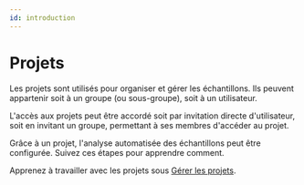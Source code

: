 ```yaml
---
id: introduction
---
```


# Projets

Les projets sont utilisés pour organiser et gérer les échantillons. Ils peuvent appartenir soit à un groupe (ou sous-groupe), soit à un utilisateur.

L'accès aux projets peut être accordé soit par invitation directe d'utilisateur, soit en invitant un groupe, permettant à ses membres d'accéder au projet.

Grâce à un projet, l'analyse automatisée des échantillons peut être configurée. Suivez ces étapes pour apprendre comment.
<!-- TODO: link steps to automated WE set up when available -->

Apprenez à travailler avec les projets sous [Gérer les projets](manage-projects).

